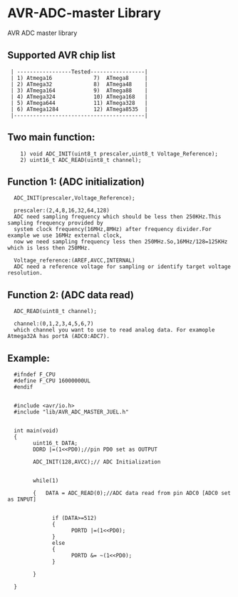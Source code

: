 # AVR-ADC-master Library
AVR ADC master library

## Supported AVR chip list
     | -----------------Tested-----------------|
     | 1) Atmega16             7)  ATmega8     |
     | 2) ATmega32             8)  ATmega48    |
     | 3) ATmega164            9)  ATmega88    |
     | 4) ATmega324            10) ATmega168   |
     | 5) ATmega644            11) ATmega328   |
     | 6) ATmega1284           12) ATmega8535  |
     |-----------------------------------------|



## Two main function:
        1) void ADC_INIT(uint8_t prescaler,uint8_t Voltage_Reference); 
        2) uint16_t ADC_READ(uint8_t channel);

## Function 1: (ADC initialization)
      ADC_INIT(prescaler,Voltage_Reference); 
     
      prescaler:(2,4,8,16,32,64,128)
      ADC need sampling frequency which should be less then 250KHz.This sampling frequency provided by
      system clock frequency(16MHz,8MHz) after frequency divider.For example we use 16MHz external clock,
      now we need sampling frequency less then 250MHz.So,16MHz/128=125KHz which is less then 250MHz.
      
      Voltage_reference:(AREF,AVCC,INTERNAL)
      ADC need a reference voltage for sampling or identify target voltage resolution.
      
## Function 2: (ADC data read)
      ADC_READ(uint8_t channel);
      
      channel:(0,1,2,3,4,5,6,7)
      which channel you want to use to read analog data. For examople Atmega32A has portA (ADC0:ADC7).
      
## Example:

      #ifndef F_CPU
      #define F_CPU 16000000UL
      #endif


      #include <avr/io.h>
      #include "lib/AVR_ADC_MASTER_JUEL.h"


      int main(void)
      {
            uint16_t DATA;
            DDRD |=(1<<PD0);//pin PD0 set as OUTPUT 

            ADC_INIT(128,AVCC);// ADC Initialization 


            while(1)

            {	DATA = ADC_READ(0);//ADC data read from pin ADC0 [ADC0 set as INPUT]


                  if (DATA>=512)
                  {
                        PORTD |=(1<<PD0);
                  }
                  else
                  {
                        PORTD &= ~(1<<PD0);
                  }

            }

      }
      
      
